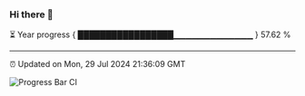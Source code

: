 ### Hi there 👋

⏳ Year progress { █████████████████▁▁▁▁▁▁▁▁▁▁▁▁▁ } 57.62 %

---

⏰ Updated on Mon, 29 Jul 2024 21:36:09 GMT

![Progress Bar CI](https://github.com/IshwaranRudhara/GIT-ACTION/workflows/Progress%20Bar%20CI/badge.svg)
